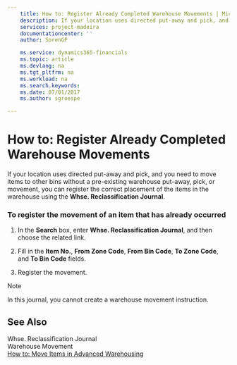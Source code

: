 ```yaml
---
    title: How to: Register Already Completed Warehouse Movements | Microsoft Docs
    description: If your location uses directed put-away and pick, and you need to move items to other bins without a pre-existing warehouse put-away, pick, or movement, you can register the correct placement of the items in the warehouse using the **Whse. Reclassification Journal**.
    services: project-madeira
    documentationcenter: ''
    author: SorenGP

    ms.service: dynamics365-financials
    ms.topic: article
    ms.devlang: na
    ms.tgt_pltfrm: na
    ms.workload: na
    ms.search.keywords:
    ms.date: 07/01/2017
    ms.author: sgroespe

---
```

# How to: Register Already Completed Warehouse Movements
If your location uses directed put-away and pick, and you need to move items to other bins without a pre-existing warehouse put-away, pick, or movement, you can register the correct placement of the items in the warehouse using the **Whse. Reclassification Journal**.  
  
### To register the movement of an item that has already occurred  
  
1.  In the **Search** box, enter **Whse. Reclassification Journal**, and then choose the related link.  
  
2.  Fill in the **Item No.**, **From Zone Code**, **From Bin Code**, **To Zone Code**, and **To Bin Code** fields.  
  
3.  Register the movement.  
  
> [!NOTE]  
>  In this journal, you cannot create a warehouse movement instruction.  
  
## See Also  
 Whse. Reclassification Journal   
 Warehouse Movement   
 [How to: Move Items in Advanced Warehousing](../how-to-move-items-in-advanced-warehousing.md)